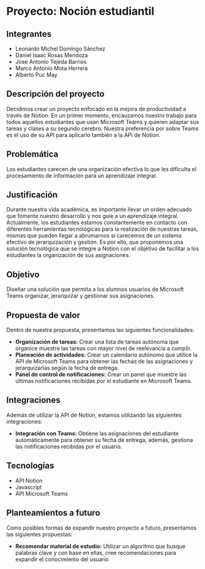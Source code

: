 # Proyecto: Noción estudiantil

## Integrantes
- Leonardo Michel Domingo Sánchez
- Daniel Isaac Rosas Mendoza
- Jose Antonio Tejeda Barrios
- Marco Antonio Mota Herrera
- Alberto Puc May

## Descripción del proyecto
Decidimos crear un proyecto enfocado en la mejora de productividad a través de Notion.
En un primer momento, encauzamos nuestro trabajo para todos aquellos estudiantes que usan Microsoft Teams y quieren adaptar sus tareas y clases a su segundo cerebro.
Nuestra preferencia por sobre Teams es el uso de su API para aplicarlo también a la API de Notion.

## Problemática
Los estudiantes carecen de una organización efectiva lo que les dificulta el procesamiento de información para un aprendizaje integral.

## Justificación
Durante nuestra vida académica, es importante llevar un orden adecuado que fomente nuestro desarrollo y nos guíe a un aprendizaje integral. Actualmente, los estudiantes estamos constantemente en contacto con diferentes herramientas tecnológicas para la realización de nuestras tareas, mismas que pueden llegar a abrumarnos si carecemos de un sistema efectivo de jerarquización y gestión. Es por ello, que proponemos una solución tecnológica que se integre a Notion con el objetivo de facilitar a los estudiantes la organización de sus asignaciones.

## Objetivo
Diseñar una solución que permita a los alumnos usuarios de Microsoft Teams organizar, jerarquizar y gestionar sus asignaciones. 

## Propuesta de valor
Dentro de nuestra propuesta, presentamos las siguientes funcionalidades:
- **Organización de tareas:** Crear una lista de tareas autónoma que organice muestre las tareas con mayor nivel de reelevancia a cumplir.
- **Planeación de actividades:** Crear un calendario autónomo que utilice la API de Microsoft Teams para obtener las fechas de las asignaciones y jerarquizarlas según la fecha de entrega.
- **Panel de control de notificaciones:** Crear un panel que muestre las últimas notificaciones recibidas por el estudiante en Microsoft Teams.
## Integraciones
Además de utilizar la API de Notion, estamos utilizando las siguientes integraciones:
- **Integración con Teams:** Obtiene las asignaciones del estudiante automáticamente para obtener su fecha de entrega, además, gestiona las notificaciones recibidas por el usuario.

## Tecnologías
- API Notion
- Javascript
- API Microsoft Teams

## Planteamientos a futuro
Como posibles formas de expandir nuestro proyecto a futuro, presentamos las siguientes propuestas:
- **Recomendar material de estudio:** Utilizar un algoritmo que busque palabras clave y con base en ellas, cree recomendaciones para expandir el conocimiento del usuario
 